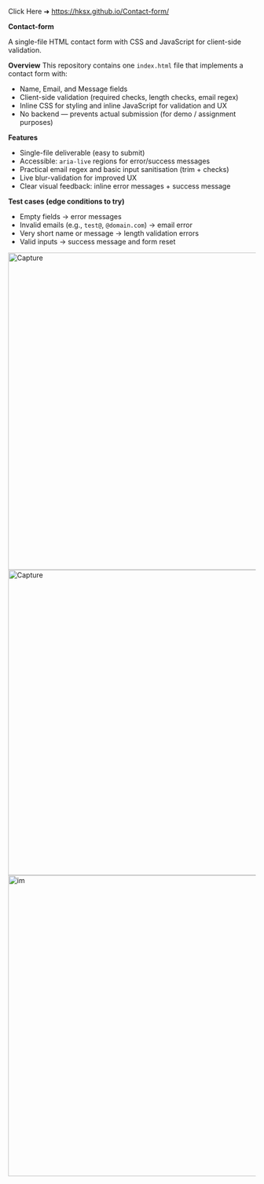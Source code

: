 
 Click Here ➜ https://hksx.github.io/Contact-form/ 


**Contact-form**

A single-file HTML contact form with CSS and JavaScript for client-side validation.

**Overview**
This repository contains one `index.html` file that implements a contact form with:
- Name, Email, and Message fields
- Client-side validation (required checks, length checks, email regex)
- Inline CSS for styling and inline JavaScript for validation and UX
- No backend — prevents actual submission (for demo / assignment purposes)

**Features**
- Single-file deliverable (easy to submit)
- Accessible: `aria-live` regions for error/success messages
- Practical email regex and basic input sanitisation (trim + checks)
- Live blur-validation for improved UX
- Clear visual feedback: inline error messages + success message

**Test cases (edge conditions to try)**
- Empty fields → error messages
- Invalid emails (e.g., `test@`, `@domain.com`) → email error
- Very short name or message → length validation errors
- Valid inputs → success message and form reset


<img width="733" height="646" alt="Capture" src="https://github.com/user-attachments/assets/3e39a311-12e4-478e-a4aa-686b57e88878" />
<img width="623" height="622" alt="Capture" src="https://github.com/user-attachments/assets/5d298d87-d02a-4e0e-8e16-a19e749023f3" />
<img width="662" height="613" alt="im" src="https://github.com/user-attachments/assets/d65ffe4c-02ca-4dd8-8100-d746129aa8a6" />
